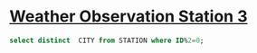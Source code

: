
# [Weather Observation Station 3](https://www.hackerrank.com/challenges/weather-observation-station-3/problem?isFullScreen=true)


```sql
select distinct  CITY from STATION where ID%2=0;
```